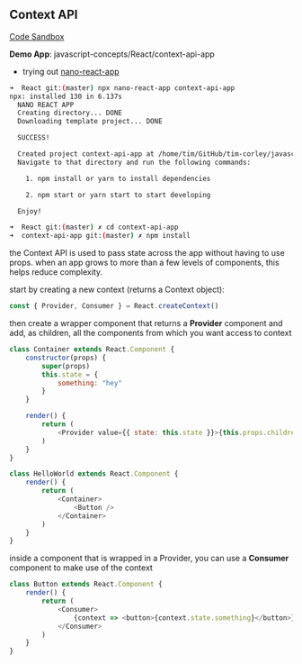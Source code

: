 ## Context API

[Code Sandbox](https://codesandbox.io/s/context-emwfh)

__Demo App__: javascript-concepts/React/context-api-app
* trying out [nano-react-app](https://github.com/nano-react-app/nano-react-app)
```bash
➜  React git:(master) npx nano-react-app context-api-app
npx: installed 130 in 6.137s
  NANO REACT APP  
  Creating directory... DONE
  Downloading template project... DONE

  SUCCESS!  

  Created project context-api-app at /home/tim/GitHub/tim-corley/javascript-concepts/React/context-api-app
  Navigate to that directory and run the following commands:

    1. npm install or yarn to install dependencies

    2. npm start or yarn start to start developing

  Enjoy!

➜  React git:(master) ✗ cd context-api-app 
➜  context-api-app git:(master) ✗ npm install
```

the Context API is used to pass state across the app without having to use props. when an app grows to more than a few levels of components, this helps reduce complexity.

start by creating a new context (returns a Context object):

```javascript
const { Provider, Consumer } = React.createContext()
```

then create a wrapper component that returns a __Provider__ component and add, as children, all the components from which you want access to context

```javascript
class Container extends React.Component {
    constructor(props) {
        super(props)
        this.state = {
            something: "hey"
        }
    }

    render() {
        return (
            <Provider value={{ state: this.state }}>{this.props.children}</Provider>
        )
    }
}

class HelloWorld extends React.Component {
    render() {
        return (
            <Container>
                <Button />
            </Container>
        )
    }
}
```

inside a component that is wrapped in a Provider, you can use a __Consumer__ component to make use of the context

```javascript
class Button extends React.Component {
    render() {
        return (
            <Consumer>
                {context => <button>{context.state.something}</button>}
            </Consumer>
        )
    }
}
```

